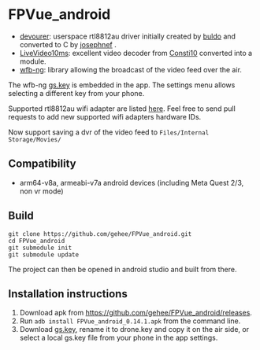 # FPVue_android
- [devourer](https://github.com/openipc/devourer): userspace rtl8812au driver initially created by [buldo](https://github.com/buldo) and converted to C by [josephnef](https://github.com/josephnef) .
- [LiveVideo10ms](https://github.com/Consti10/LiveVideo10ms): excellent video decoder from [Consti10](https://github.com/Consti10) converted into a module.
- [wfb-ng](https://github.com/svpcom/wfb-ng): library allowing the broadcast of the video feed over the air.

The wfb-ng [gs.key](https://github.com/gehee/FPVue_android/raw/main/app/src/main/assets/gs.key) is embedded in the app. 
The settings menu allows selecting a different key from your phone.

Supported rtl8812au wifi adapter are listed [here](https://github.com/gehee/FPVue_android/blob/main/app/src/main/res/xml/usb_device_filter.xml).
Feel free to send pull requests to add new supported wifi adapters hardware IDs.

Now support saving a dvr of the video feed to `Files/Internal Storage/Movies/`

## Compatibility

- arm64-v8a, armeabi-v7a android devices (including Meta Quest 2/3, non vr mode)

## Build

```
git clone https://github.com/gehee/FPVue_android.git
cd FPVue_android
git submodule init
git submodule update
```

The project can then be opened in android studio and built from there.

## Installation instructions

1. Download apk from https://github.com/gehee/FPVue_android/releases.
2. Run `adb install FPVue_android_0.14.1.apk` from the command line.
3. Download [gs.key](https://github.com/gehee/FPVue_android/raw/main/app/src/main/assets/gs.key), rename it to drone.key and copy it on the air side, or select a local gs.key file from your phone in the app settings.
